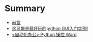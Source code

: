 # Summary

* [前言](README.md)
* [这可能是最好玩的python GUI入门实例!](zhe-ke-neng-shi-zui-hao-wan-de-python-gui-ru-men-shi-4f8b21.md)
* [&lt;自动化办公&gt; Python 操控 Word](zi-dong-hua-ban-516c3e-python-cao-kong-word.md)

